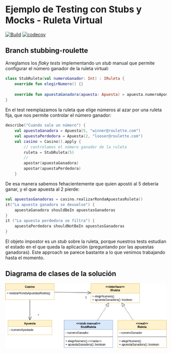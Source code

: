 
# Ejemplo de Testing con Stubs y Mocks - Ruleta Virtual

[![Build](https://github.com/uqbar-project/eg-ruletas-kotlin/actions/workflows/gradle-build.yml/badge.svg?branch=stubbing-roulette)](https://github.com/uqbar-project/eg-ruletas-kotlin/actions/workflows/gradle-build.yml) [![codecov](https://codecov.io/gh/uqbar-project/eg-ruletas-kotlin/branch/master/graph/badge.svg?token=RdVlEzRc3G)](https://codecov.io/gh/uqbar-project/eg-ruletas-kotlin?branch=stubbing-roulette)

## Branch stubbing-roulette

Arreglamos los _flaky tests_ implementando un _stub_ manual que permite configurar el número ganador de la ruleta virtual:

```kt
class StubRuleta(val numeroGanador: Int) : IRuleta {
    override fun elegirNumero() {}

    override fun apuestaGanadora(apuesta: Apuesta) = apuesta.numeroApostado == numeroGanador
}
```

En el test reemplazamos la ruleta que elige números al azar por una ruleta fija, que nos permite controlar el número ganador:

```kt
describe("Cuando sale un número") {
    val apuestaGanadora = Apuesta(5, "winner@roulette.com")
    val apuestaPerdedora = Apuesta(2, "looser@roulette.com")
    val casino = Casino().apply {
        // controlamos el número ganador de la ruleta
        ruleta = StubRuleta(5)
        //
        apostar(apuestaGanadora)
        apostar(apuestaPerdedora)
    }
```

De esa manera sabemos fehacientemente que quien apostó al 5 debería ganar, y el que apuesta al 2 pierde:

```kt
val apuestasGanadoras = casino.realizarRondaApuestasRuleta()
it("La apuesta ganadora se devuelve") {
    apuestaGanadora shouldBeIn apuestasGanadoras
}
it ("La apuesta perdedora se filtra") {
    apuestaPerdedora shouldNotBeIn apuestasGanadoras
}
```

El objeto impostor es un _stub_ sobre la ruleta, porque nuestros tests estudian el estado en el que queda la aplicación (preguntando por las apuestas ganadoras). Este approach se parece bastante a lo que venimos trabajando hasta el momento.

## Diagrama de clases de la solución

![diagrama de clases](./images/diagramaClases2.png)